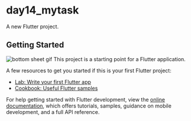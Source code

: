 # day14_mytask

A new Flutter project.

## Getting Started
![bottom sheet gif](https://github.com/user-attachments/assets/66ad362a-7059-4c8f-9401-2b81ea5ea46c)
This project is a starting point for a Flutter application.

A few resources to get you started if this is your first Flutter project:

- [Lab: Write your first Flutter app](https://docs.flutter.dev/get-started/codelab)
- [Cookbook: Useful Flutter samples](https://docs.flutter.dev/cookbook)

For help getting started with Flutter development, view the
[online documentation](https://docs.flutter.dev/), which offers tutorials,
samples, guidance on mobile development, and a full API reference.
